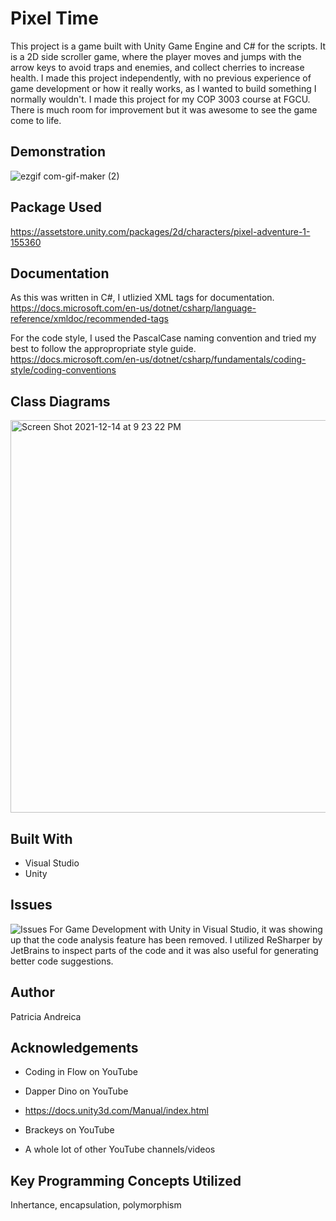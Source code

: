 # Pixel Time

This project is a game built with Unity Game Engine and C# for the scripts. It is a 2D side scroller game, where the player moves and jumps with the arrow keys to avoid traps and enemies, and collect cherries to increase health. I made this project independently, with no previous experience of game development or how it really works, as I wanted to build something I normally wouldn't. I made this project for my COP 3003 course at FGCU. There is much room for improvement but it was awesome to see the game come to life. 

## Demonstration
![ezgif com-gif-maker (2)](https://user-images.githubusercontent.com/68759170/146253497-3f04e074-f8fe-4c20-b42c-55c6bb0e0c53.gif)

## Package Used
https://assetstore.unity.com/packages/2d/characters/pixel-adventure-1-155360

## Documentation
As this was written in C#, I utlizied XML tags for documentation.
https://docs.microsoft.com/en-us/dotnet/csharp/language-reference/xmldoc/recommended-tags

For the code style, I used the PascalCase naming convention and tried my best to follow the appropropriate style guide.
https://docs.microsoft.com/en-us/dotnet/csharp/fundamentals/coding-style/coding-conventions

## Class Diagrams
<img width="628" alt="Screen Shot 2021-12-14 at 9 23 22 PM" src="https://user-images.githubusercontent.com/68759170/146254163-49f73fb8-715f-42a4-8ee9-393bcbc0b5e7.png">

## Built With
* Visual Studio
* Unity

## Issues
![Issues](https://user-images.githubusercontent.com/68759170/146273614-ea99ae26-7e88-4b5b-8975-7e2dd82db479.PNG)
For Game Development with Unity in Visual Studio, it was showing up that the code analysis feature has been removed. 
I utilized ReSharper by JetBrains to inspect parts of the code and it was also useful for generating better code suggestions. 

## Author
Patricia Andreica

## Acknowledgements
* Coding in Flow on YouTube 

* Dapper Dino on YouTube

* https://docs.unity3d.com/Manual/index.html

* Brackeys on YouTube

* A whole lot of other YouTube channels/videos

## Key Programming Concepts Utilized
Inhertance, encapsulation, polymorphism
